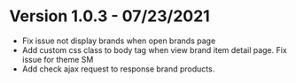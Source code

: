 # Version 1.0.3 - 07/23/2021
- Fix issue not display brands when open brands page
- Add custom css class to body tag when view brand item detail page. Fix issue for theme SM
- Add check ajax request to response brand products.